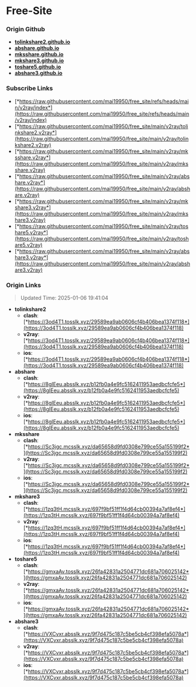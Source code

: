 # Free-Site

### Origin Github

- [**tolinkshare2.github.io**](https://github.com/tolinkshare2/tolinkshare2.github.io)
- [**abshare.github.io**](https://github.com/abshare/abshare.github.io)
- [**mksshare.github.io**](https://github.com/mksshare/mksshare.github.io)
- [**mkshare3.github.io**](https://github.com/mkshare3/mkshare3.github.io)
- [**toshare5.github.io**](https://github.com/toshare5/toshare5.github.io)
- [**abshare3.github.io**](https://github.com/abshare3/abshare3.github.io)

### Subscribe Links

- [*https://raw.githubusercontent.com/mai19950/free_site/refs/heads/main/v2ray/index*](https://raw.githubusercontent.com/mai19950/free_site/refs/heads/main/v2ray/index)
- [*https://raw.githubusercontent.com/mai19950/free_site/main/v2ray/tolinkshare2.v2ray*](https://raw.githubusercontent.com/mai19950/free_site/main/v2ray/tolinkshare2.v2ray)
- [*https://raw.githubusercontent.com/mai19950/free_site/main/v2ray/mksshare.v2ray*](https://raw.githubusercontent.com/mai19950/free_site/main/v2ray/mksshare.v2ray)
- [*https://raw.githubusercontent.com/mai19950/free_site/main/v2ray/abshare.v2ray*](https://raw.githubusercontent.com/mai19950/free_site/main/v2ray/abshare.v2ray)
- [*https://raw.githubusercontent.com/mai19950/free_site/main/v2ray/mkshare3.v2ray*](https://raw.githubusercontent.com/mai19950/free_site/main/v2ray/mkshare3.v2ray)
- [*https://raw.githubusercontent.com/mai19950/free_site/main/v2ray/toshare5.v2ray*](https://raw.githubusercontent.com/mai19950/free_site/main/v2ray/toshare5.v2ray)
- [*https://raw.githubusercontent.com/mai19950/free_site/main/v2ray/abshare3.v2ray*](https://raw.githubusercontent.com/mai19950/free_site/main/v2ray/abshare3.v2ray)

### Origin Links

> Updated Time: 2025-01-06 19:41:04

- **tolinkshare2**
  - **clash**: [*https://3od4T1.tosslk.xyz/29589ea9ab0606cf4b406bea1374f118*](https://3od4T1.tosslk.xyz/29589ea9ab0606cf4b406bea1374f118)
  - **v2ray**: [*https://3od4T1.tosslk.xyz/29589ea9ab0606cf4b406bea1374f118*](https://3od4T1.tosslk.xyz/29589ea9ab0606cf4b406bea1374f118)
  - **ios**: [*https://3od4T1.tosslk.xyz/29589ea9ab0606cf4b406bea1374f118*](https://3od4T1.tosslk.xyz/29589ea9ab0606cf4b406bea1374f118)
- **abshare**
  - **clash**: [*https://8gIEeu.absslk.xyz/b12fb0a4e9fc5162411953aedbcfcfe5*](https://8gIEeu.absslk.xyz/b12fb0a4e9fc5162411953aedbcfcfe5)
  - **v2ray**: [*https://8gIEeu.absslk.xyz/b12fb0a4e9fc5162411953aedbcfcfe5*](https://8gIEeu.absslk.xyz/b12fb0a4e9fc5162411953aedbcfcfe5)
  - **ios**: [*https://8gIEeu.absslk.xyz/b12fb0a4e9fc5162411953aedbcfcfe5*](https://8gIEeu.absslk.xyz/b12fb0a4e9fc5162411953aedbcfcfe5)
- **mksshare**
  - **clash**: [*https://Sc3jgc.mcsslk.xyz/da65658d9fd0308e799ce55a155199f2*](https://Sc3jgc.mcsslk.xyz/da65658d9fd0308e799ce55a155199f2)
  - **v2ray**: [*https://Sc3jgc.mcsslk.xyz/da65658d9fd0308e799ce55a155199f2*](https://Sc3jgc.mcsslk.xyz/da65658d9fd0308e799ce55a155199f2)
  - **ios**: [*https://Sc3jgc.mcsslk.xyz/da65658d9fd0308e799ce55a155199f2*](https://Sc3jgc.mcsslk.xyz/da65658d9fd0308e799ce55a155199f2)
- **mkshare3**
  - **clash**: [*https://1zq3tH.mcsslk.xyz/697f9bf51ff1f4d64cb00394a7af8ef4*](https://1zq3tH.mcsslk.xyz/697f9bf51ff1f4d64cb00394a7af8ef4)
  - **v2ray**: [*https://1zq3tH.mcsslk.xyz/697f9bf51ff1f4d64cb00394a7af8ef4*](https://1zq3tH.mcsslk.xyz/697f9bf51ff1f4d64cb00394a7af8ef4)
  - **ios**: [*https://1zq3tH.mcsslk.xyz/697f9bf51ff1f4d64cb00394a7af8ef4*](https://1zq3tH.mcsslk.xyz/697f9bf51ff1f4d64cb00394a7af8ef4)
- **toshare5**
  - **clash**: [*https://gmxaAv.tosslk.xyz/26fa42831a2504771dc681a706025142*](https://gmxaAv.tosslk.xyz/26fa42831a2504771dc681a706025142)
  - **v2ray**: [*https://gmxaAv.tosslk.xyz/26fa42831a2504771dc681a706025142*](https://gmxaAv.tosslk.xyz/26fa42831a2504771dc681a706025142)
  - **ios**: [*https://gmxaAv.tosslk.xyz/26fa42831a2504771dc681a706025142*](https://gmxaAv.tosslk.xyz/26fa42831a2504771dc681a706025142)
- **abshare3**
  - **clash**: [*https://VXCvxr.absslk.xyz/9f7d475c187c5be5cb4cf398efa5078a*](https://VXCvxr.absslk.xyz/9f7d475c187c5be5cb4cf398efa5078a)
  - **v2ray**: [*https://VXCvxr.absslk.xyz/9f7d475c187c5be5cb4cf398efa5078a*](https://VXCvxr.absslk.xyz/9f7d475c187c5be5cb4cf398efa5078a)
  - **ios**: [*https://VXCvxr.absslk.xyz/9f7d475c187c5be5cb4cf398efa5078a*](https://VXCvxr.absslk.xyz/9f7d475c187c5be5cb4cf398efa5078a)

